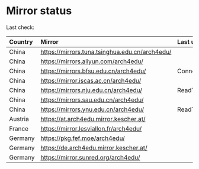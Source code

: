 <script src="./time.js"></script>
# Mirror status
Last check: <script type="text/javascript">localize(1697077324.107583);</script>

|Country|Mirror|Last update|
|:------|:-----|:----------|
|China|https://mirrors.tuna.tsinghua.edu.cn/arch4edu/|<script type="text/javascript">localize(1697049287);</script>|
|China|https://mirrors.aliyun.com/arch4edu/|<script type="text/javascript">localize(1697049287);</script>|
|China|https://mirrors.bfsu.edu.cn/arch4edu/|ConnectionError|
|China|https://mirror.iscas.ac.cn/arch4edu/|<script type="text/javascript">localize(1697049287);</script>|
|China|https://mirrors.nju.edu.cn/arch4edu/|ReadTimeout|
|China|https://mirrors.sau.edu.cn/arch4edu/|<script type="text/javascript">localize(1697049287);</script>|
|China|https://mirrors.ynu.edu.cn/arch4edu/|ReadTimeout|
|Austria|https://at.arch4edu.mirror.kescher.at/|<script type="text/javascript">localize(1697049287);</script>|
|France|https://mirror.lesviallon.fr/arch4edu/|<script type="text/javascript">localize(1697049287);</script>|
|Germany|https://pkg.fef.moe/arch4edu/|<script type="text/javascript">localize(1697049287);</script>|
|Germany|https://de.arch4edu.mirror.kescher.at/|<script type="text/javascript">localize(1697049287);</script>|
|Germany|https://mirror.sunred.org/arch4edu/|<script type="text/javascript">localize(1697049287);</script>|

<script src="./tablefilter/tablefilter.js"></script>
<script src="./table.js"></script>